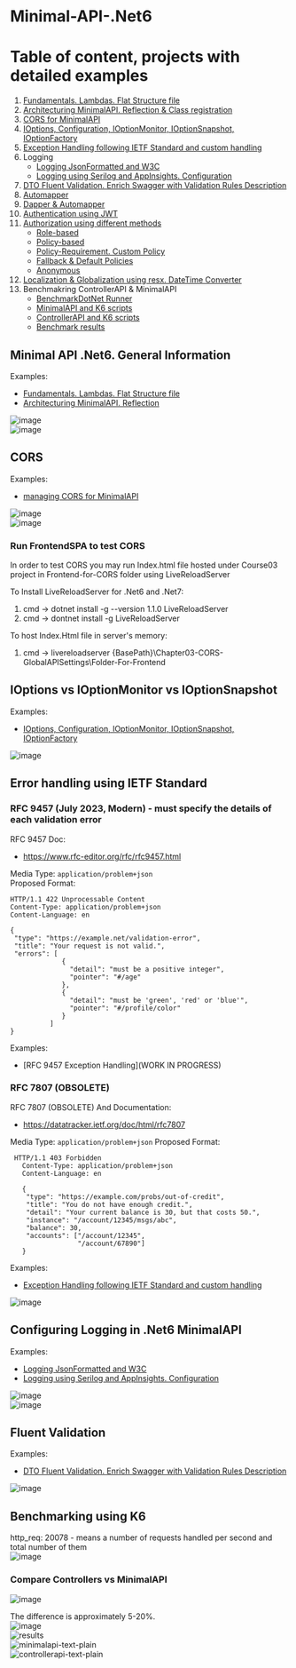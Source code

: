 # Minimal-API-.Net6
# Table of content, projects with detailed examples
1. [Fundamentals. Lambdas. Flat Structure file](https://github.com/Glareone/Minimal-API-.Net6/blob/main/Chapters/MinimalAPI/Chapter01/Program.cs)  
2. [Architecturing MinimalAPI. Reflection & Class registration](https://github.com/Glareone/Minimal-API-.Net6/blob/main/Chapters/MinimalAPI/Chapter02/Chapter02-Architecturing-minimal-api/PeopleHelper.cs)  
3. [CORS for MinimalAPI](https://github.com/Glareone/Minimal-API-.Net6/blob/main/Chapters/MinimalAPI/Chapter03-CORS-GlobalAPISettings/Program.cs)  
4. [IOptions, Configuration, IOptionMonitor, IOptionSnapshot, IOptionFactory](https://github.com/Glareone/Minimal-API-.Net6/tree/main/Chapters/MinimalAPI/Chapter03-CORS-GlobalAPISettings/Options)  
5. [Exception Handling following IETF Standard and custom handling](https://github.com/Glareone/Minimal-API-.Net6/tree/main/Chapters/MinimalAPI/Chapter04-ExceptionHandling)
6. Logging
    - [Logging JsonFormatted and W3C](https://github.com/Glareone/Minimal-API-.Net6/blob/main/Chapters/MinimalAPI/Chapter05-Logging/Program.cs)  
    - [Logging using Serilog and AppInsights. Configuration](https://github.com/Glareone/Minimal-API-.Net6/blob/main/Chapters/MinimalAPI/Chapter05-Logging-Serilog/appsettings.json)  
10. [DTO Fluent Validation. Enrich Swagger with Validation Rules Description](https://github.com/Glareone/Minimal-API-.Net6/tree/main/Chapters/MinimalAPI/Chapter06-Model-FluentValidation)
11. [Automapper](https://github.com/Glareone/Minimal-API-.Net6/tree/main/Chapters/MinimalAPI/Chapter07-Mapping-AutoMapper)  
12. [Dapper & Automapper](https://github.com/Glareone/Minimal-API-.Net6/tree/main/Chapters/MinimalAPI/Chapter08-Dapper)
13. [Authentication using JWT](https://github.com/Glareone/Minimal-API-.Net6/tree/main/Chapters/MinimalAPI/Chapter09-Authentication)
14. [Authorization using different methods](https://github.com/Glareone/Minimal-API-.Net6/tree/main/Chapters/MinimalAPI/Chapter09-Authentication-AuthorizationClaims)
    - [Role-based](https://github.com/Glareone/Minimal-API-.Net6/blob/main/Chapters/MinimalAPI/Chapter09-Authentication-AuthorizationClaims/MapHelper/RoleBasedAdminEndpointHelper.cs)
    - [Policy-based](https://github.com/Glareone/Minimal-API-.Net6/blob/main/Chapters/MinimalAPI/Chapter09-Authentication-AuthorizationClaims/MapHelper/PolicyBasedEndpointHelper.cs)
    - [Policy-Requirement. Custom Policy](https://github.com/Glareone/Minimal-API-.Net6/blob/main/Chapters/MinimalAPI/Chapter09-Authentication-AuthorizationClaims/MapHelper/PolicyRequirementProtectedEndpointHelper.cs)
    - [Fallback & Default Policies](https://github.com/Glareone/Minimal-API-.Net6/blob/main/Chapters/MinimalAPI/Chapter09-Authentication-AuthorizationClaims/Program.cs#L66)
    - [Anonymous](https://github.com/Glareone/Minimal-API-.Net6/blob/main/Chapters/MinimalAPI/Chapter09-Authentication-AuthorizationClaims/MapHelper/AnonymousEndpoints.cs)  
15. [Localization & Globalization using resx. DateTime Converter](https://github.com/Glareone/Minimal-API-.Net6/tree/main/Chapters/MinimalAPI/Chapter10-localization)
16. Benchmakring ControllerAPI & MinimalAPI
    - [BenchmarkDotNet Runner](https://github.com/Glareone/Minimal-API-.Net6/tree/main/Chapters/MinimalAPI/Chapter11-BenchmarkDotNet-Runner-forAPI)  
    - [MinimalAPI and K6 scripts](https://github.com/Glareone/Minimal-API-.Net6/tree/main/Chapters/MinimalAPI/Chapter11-Performance-Benchmark-K6-BenchmarkDotNet)  
    - [ControllerAPI and K6 scripts](https://github.com/Glareone/Minimal-API-.Net6/tree/main/Chapters/MinimalAPI/Chapter11-2-Controllers-K6-BenchmarkDotNet)  
    - [Benchmark results](https://github.com/Glareone/Minimal-API-.Net6/tree/main/Chapters/MinimalAPI/Chapter11-Performance-Benchmark-K6-BenchmarkDotNet/BenchmarkDotNet-Results)  

## Minimal API .Net6. General Information
Examples: 
  - [Fundamentals. Lambdas. Flat Structure file](https://github.com/Glareone/Minimal-API-.Net6/blob/main/Chapters/MinimalAPI/Chapter01/Program.cs)  
  - [Architecturing MinimalAPI. Reflection](https://github.com/Glareone/Minimal-API-.Net6/blob/main/Chapters/MinimalAPI/Chapter02/Chapter02-Architecturing-minimal-api/PeopleHelper.cs)    

![image](https://user-images.githubusercontent.com/4239376/196035107-49334f65-f835-4a60-af10-e27af4548b96.png)  
![image](https://github.com/Glareone/Minimal-API-.Net6/assets/4239376/f0391bed-e78d-4d20-9212-85e386abfdb3)  

## CORS
Examples:
  - [managing CORS for MinimalAPI](https://github.com/Glareone/Minimal-API-.Net6/blob/main/Chapters/MinimalAPI/Chapter03-CORS-GlobalAPISettings/Program.cs)

![image](https://github.com/Glareone/Minimal-API-.Net6/assets/4239376/f916de7f-61a6-45db-a09f-a75f4bd06768)  
![image](https://github.com/Glareone/Minimal-API-.Net6/assets/4239376/37dc9ea4-d702-4f9c-a745-4c4e6938024e)
### Run FrontendSPA to test CORS
In order to test CORS you may run Index.html file hosted under Course03 project in Frontend-for-CORS folder using LiveReloadServer

To Install LiveReloadServer for .Net6 and .Net7: 
1. cmd -> dotnet install -g --version 1.1.0 LiveReloadServer
2. cmd -> dontnet install -g LiveReloadServer

To host Index.Html file in server's memory:
1. cmd -> livereloadserver {BasePath}\Chapter03-CORS-GlobalAPISettings\Folder-For-Frontend


## IOptions vs IOptionMonitor vs IOptionSnapshot
Examples:
  - [IOptions, Configuration, IOptionMonitor, IOptionSnapshot, IOptionFactory](https://github.com/Glareone/Minimal-API-.Net6/tree/main/Chapters/MinimalAPI/Chapter03-CORS-GlobalAPISettings/Options)

![image](https://github.com/Glareone/Minimal-API-.Net6/assets/4239376/06ab9e0b-4bac-4712-bf90-78eb0c6b9890)

## Error handling using IETF Standard
### RFC 9457 (July 2023, Modern) - must specify the details of each validation error
RFC 9457 Doc:  
  - https://www.rfc-editor.org/rfc/rfc9457.html  

Media Type: `application/problem+json`  
Proposed Format:
```
HTTP/1.1 422 Unprocessable Content
Content-Type: application/problem+json
Content-Language: en

{
 "type": "https://example.net/validation-error",
 "title": "Your request is not valid.",
 "errors": [
             {
               "detail": "must be a positive integer",
               "pointer": "#/age"
             },
             {
               "detail": "must be 'green', 'red' or 'blue'",
               "pointer": "#/profile/color"
             }
          ]
}
```
Examples:
  - [RFC 9457 Exception Handling](WORK IN PROGRESS)

### RFC 7807 (OBSOLETE)
RFC 7807 (OBSOLETE)  And Documentation: 
  - https://datatracker.ietf.org/doc/html/rfc7807  

Media Type: `application/problem+json`
Proposed Format:  
```
 HTTP/1.1 403 Forbidden
   Content-Type: application/problem+json
   Content-Language: en

   {
    "type": "https://example.com/probs/out-of-credit",
    "title": "You do not have enough credit.",
    "detail": "Your current balance is 30, but that costs 50.",
    "instance": "/account/12345/msgs/abc",
    "balance": 30,
    "accounts": ["/account/12345",
                 "/account/67890"]
   }
```  

Examples:
  - [Exception Handling following IETF Standard and custom handling](https://github.com/Glareone/Minimal-API-.Net6/tree/main/Chapters/MinimalAPI/Chapter04-ExceptionHandling)

![image](https://github.com/Glareone/Minimal-API-.Net6/assets/4239376/594e95f7-32ac-4be4-a09b-4840a29022f7)


## Configuring Logging in .Net6 MinimalAPI
Examples:
  - [Logging JsonFormatted and W3C](https://github.com/Glareone/Minimal-API-.Net6/blob/main/Chapters/MinimalAPI/Chapter05-Logging/Program.cs)  
  - [Logging using Serilog and AppInsights. Configuration](https://github.com/Glareone/Minimal-API-.Net6/blob/main/Chapters/MinimalAPI/Chapter05-Logging-Serilog/appsettings.json)

![image](https://github.com/Glareone/Minimal-API-.Net6/assets/4239376/d7408bbf-d584-4f7b-84bb-ff44d2ea0d0c)  
![image](https://github.com/Glareone/Minimal-API-.Net6/assets/4239376/1fb6498e-cab9-406b-bcfa-256a93a5662b)  

## Fluent Validation
Examples:
  - [DTO Fluent Validation. Enrich Swagger with Validation Rules Description](https://github.com/Glareone/Minimal-API-.Net6/tree/main/Chapters/MinimalAPI/Chapter06-Model-FluentValidation)  

![image](https://github.com/Glareone/Minimal-API-.Net6/assets/4239376/43290abf-a299-4ab8-a0ed-f0a4e94cdc8f)

## Benchmarking using K6
http_req: 20078 - means a number of requests handled per second and total number of them  
![image](https://github.com/Glareone/Minimal-API-.Net6/assets/4239376/bd08bb64-3aa3-4e52-995f-256f30e17c27)    

### Compare Controllers vs MinimalAPI
![image](https://github.com/Glareone/Minimal-API-.Net6/assets/4239376/f5bb6c27-50e1-4a28-ba3d-87cdcccbd689)  
  
The difference is approximately 5-20%.  
![image](https://github.com/Glareone/Minimal-API-.Net6/assets/4239376/8bf55092-e83c-4b0d-a0c0-600ece565836)  
![results](https://github.com/Glareone/Minimal-API-.Net6/assets/4239376/0c687bfe-1bcc-4258-99a6-7b8b1280207a)  
![minimalapi-text-plain](https://github.com/Glareone/Minimal-API-.Net6/assets/4239376/7cdc68ca-eae3-4673-94ab-388c4069009a)  
![controllerapi-text-plain](https://github.com/Glareone/Minimal-API-.Net6/assets/4239376/45084825-6a1d-467a-bbc9-98c5e8cca4d6)  



